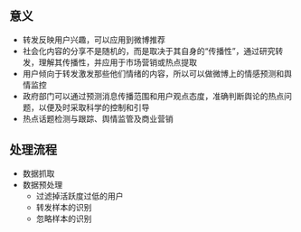 ## 意义

- 转发反映用户兴趣，可以应用到微博推荐
- 社会化内容的分享不是随机的，而是取决于其自身的“传播性”，通过研究转发，理解其传播性，并应用于市场营销或热点提取
- 用户倾向于转发激发那些他们情绪的内容，所以可以做微博上的情感预测和舆情监控
- 政府部门可以通过预测消息传播范围和用户观点态度，准确判断舆论的热点问题，以便及时采取科学的控制和引导
- 热点话题检测与跟踪、舆情监管及商业营销

## 处理流程

- 数据抓取
- 数据预处理
	+ 过滤掉活跃度过低的用户
	+ 转发样本的识别
	+ 忽略样本的识别